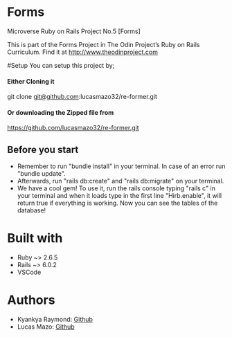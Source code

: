 # Forms
Microverse Ruby on Rails Project No.5 [Forms]

This is part of the Forms Project in The Odin Project’s Ruby on Rails Curriculum. Find it at http://www.theodinproject.com


#Setup
You can setup this project by;
#### Either Cloning it
git clone git@github.com:lucasmazo32/re-former.git
#### Or downloading the Zipped file from
https://github.com/lucasmazo32/re-former.git

## Before you start

- Remember to run "bundle install" in your terminal. In case of an error run "bundle update".
- Afterwards, run "rails db:create" and "rails db:migrate" on your terminal.
- We have a cool gem! To use it, run the rails console typing "rails c" in your terminal and when it loads type in the first line "Hirb.enable", it will return true if everything is working. Now you can see the tables of the database!

# Built with

- Ruby ~> 2.6.5
- Rails ~> 6.0.2
- VSCode

# Authors

- Kyankya Raymond: [Github](https://github.com/rkyankya)
- Lucas Mazo: [Github](https://github.com/lucasmazo32)
